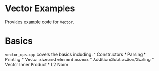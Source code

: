 # Vector Examples

Provides example code for `Vector`.

# Basics
`vector_ops.cpp` covers the basics including:
    * Constructors
    * Parsing
    * Printing
    * Vector size and element access
    * Addition/Subtraction/Scaling
    * Vector Inner Product
    * L2 Norm
